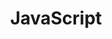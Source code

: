 ---
title: 'JavaScript'
pageIntro: 'A collection of JavaScript topics, tips and tricks to use in daily web development.'
eleventyNavigation:
  key: JavaScript
  order: 1  
layout: 'layouts/topic-overview.html'
---
